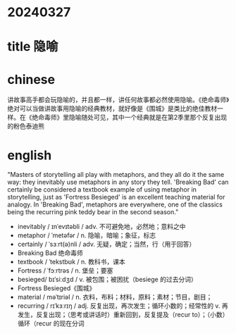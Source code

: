 
# 20240327

# title 隐喻

# chinese 

讲故事高手都会玩隐喻的，并且都一样，讲任何故事都必然使用隐喻。《绝命毒师》绝对可以当做讲故事用隐喻的经典教材，就好像是《围城》是类比的绝佳教材一样。在《绝命毒师》里隐喻随处可见，其中一个经典就是在第2季里那个反复出现的粉色泰迪熊

# english
"Masters of storytelling all play with metaphors, and they all do it the same way: they inevitably use metaphors in any story they tell. 'Breaking Bad' can certainly be considered a textbook example of using metaphor in storytelling, just as 'Fortress Besieged' is an excellent teaching material for analogy. In 'Breaking Bad', metaphors are everywhere, one of the classics being the recurring pink teddy bear in the second season."

- inevitably / ɪnˈevɪtəbli / adv.  不可避免地，必然地；意料之中
- metaphor / ˈmetəfər / n.  隐喻，暗喻；象征，标志
- certainly / ˈsɜːrt(ə)nli / adv.  无疑，确定；当然，行（用于回答）
- Breaking Bad 绝命毒师
- textbook / ˈtekstbʊk / n.  教科书，课本
- Fortress / ˈfɔːrtrəs / n.  堡垒；要塞
- besieged/ bɪˈsiːdʒd / v.  被包围；被困扰（besiege 的过去分词）
- Fortress Besieged《围城》
- material / məˈtɪriəl / n.  衣料，布料；材料，原料；素材；节目，剧目；
- recurring / rɪˈkɜːrɪŋ / adj.  反复出现，再次发生；循环小数的；经常性的 v.  再发生，反复出现；（思考或讲话时）重新回到，反复提及（recur to）；（小数）循环（recur 的现在分词

